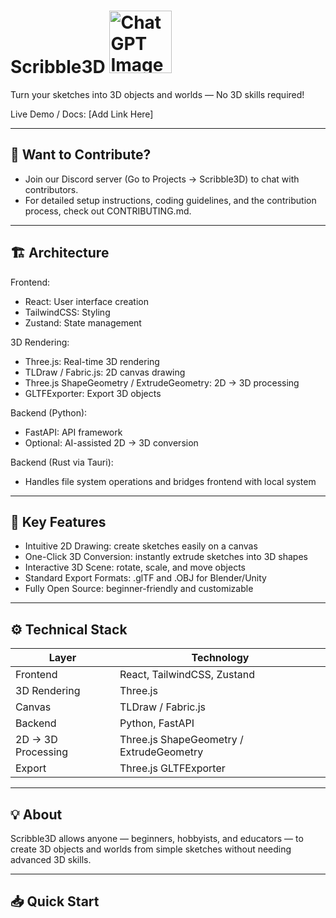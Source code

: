 # Scribble3D  <img width="100" height="100" alt="ChatGPT Image Sep 11, 2025, 03_52_33 AM" src="https://github.com/user-attachments/assets/d5156f99-a89f-418e-afee-ad5b4cde6229" />


                                                  

Turn your sketches into 3D objects and worlds — No 3D skills required!
               

Live Demo / Docs: [Add Link Here]

--------------------------------------------------------
🚀 Want to Contribute?
--------------------------------------------------------
- Join our Discord server (Go to Projects → Scribble3D) to chat with contributors.
- For detailed setup instructions, coding guidelines, and the contribution process, check out CONTRIBUTING.md.

--------------------------------------------------------
🏗️ Architecture
--------------------------------------------------------
Frontend:
  - React: User interface creation
  - TailwindCSS: Styling
  - Zustand: State management

3D Rendering:
  - Three.js: Real-time 3D rendering
  - TLDraw / Fabric.js: 2D canvas drawing
  - Three.js ShapeGeometry / ExtrudeGeometry: 2D → 3D processing
  - GLTFExporter: Export 3D objects

Backend (Python):
  - FastAPI: API framework
  - Optional: AI-assisted 2D → 3D conversion

Backend (Rust via Tauri):
  - Handles file system operations and bridges frontend with local system

--------------------------------------------------------
🎯 Key Features
--------------------------------------------------------
- Intuitive 2D Drawing: create sketches easily on a canvas
- One-Click 3D Conversion: instantly extrude sketches into 3D shapes
- Interactive 3D Scene: rotate, scale, and move objects
- Standard Export Formats: .glTF and .OBJ for Blender/Unity
- Fully Open Source: beginner-friendly and customizable

--------------------------------------------------------
⚙️ Technical Stack
--------------------------------------------------------
Layer                  | Technology
-----------------------|-----------------------------------
Frontend               | React, TailwindCSS, Zustand
3D Rendering           | Three.js
Canvas                 | TLDraw / Fabric.js
Backend                | Python, FastAPI
2D → 3D Processing     | Three.js ShapeGeometry / ExtrudeGeometry
Export                 | Three.js GLTFExporter

--------------------------------------------------------
💡 About
--------------------------------------------------------
Scribble3D allows anyone — beginners, hobbyists, and educators — 
to create 3D objects and worlds from simple sketches 
without needing advanced 3D skills.

--------------------------------------------------------
📥 Quick Start
--------------------------------------------------------
